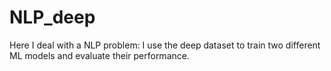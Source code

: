 # NLP_deep
Here I deal with a NLP problem: I use the deep dataset to train two different ML models and evaluate their performance.
